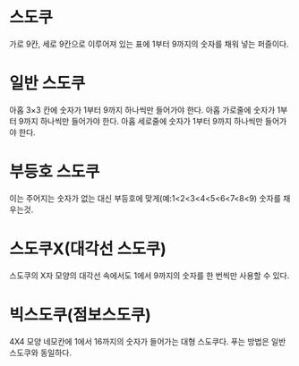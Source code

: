 # 스도쿠
가로 9칸, 세로 9칸으로 이루어져 있는 표에 1부터 9까지의 숫자를 채워 넣는 퍼즐이다.

# 일반 스도쿠
아홉 3×3 칸에 숫자가 1부터 9까지 하나씩만 들어가야 한다.
아홉 가로줄에 숫자가 1부터 9까지 하나씩만 들어가야 한다.
아홉 세로줄에 숫자가 1부터 9까지 하나씩만 들어가야 한다.
# 부등호 스도쿠
이는 주어지는 숫자가 없는 대신 부등호에 맞게(예:1<2<3<4<5<6<7<8<9) 숫자를 채우는것.
# 스도쿠X(대각선 스도쿠)
스도쿠의 X자 모양의 대각선 속에서도 1에서 9까지의 숫자를 한 번씩만 사용할 수 있다.
# 빅스도쿠(점보스도쿠)
4X4 모양 네모칸에 1에서 16까지의 숫자가 들어가는 대형 스도쿠다. 푸는 방법은 일반 스도쿠와 동일하다.
